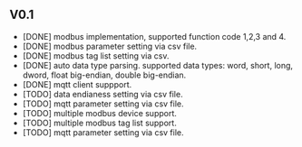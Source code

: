 ## V0.1
- [DONE] modbus implementation, supported function code 1,2,3 and 4.
- [DONE] modbus parameter setting via csv file.
- [DONE] modbus tag list setting via csv.
- [DONE] auto data type parsing. supported data types: word, short, long, dword, float big-endian, double big-endian.
- [DONE] mqtt client suppport.
- [TODO] data endianess setting via csv file.
- [TODO] mqtt parameter setting via csv file.
- [TODO] multiple modbus device support.
- [TODO] multiple modbus tag list support.
- [TODO] mqtt parameter setting via csv file.
  
